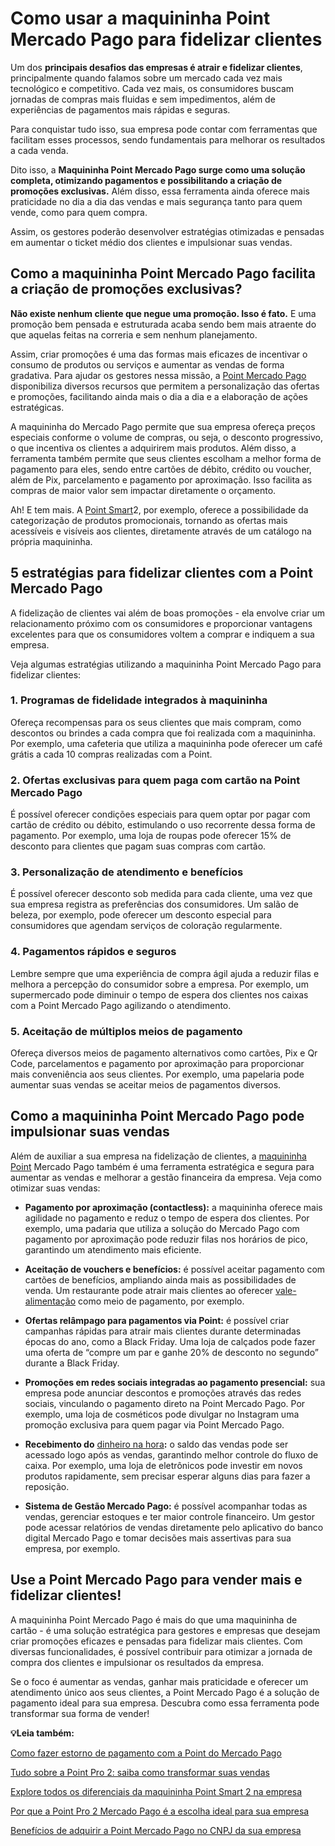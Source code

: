 # Como usar a maquininha Point Mercado Pago para fidelizar clientes

Um dos **principais desafios das empresas é atrair e fidelizar clientes**, principalmente quando falamos sobre um mercado cada vez mais tecnológico e competitivo. Cada vez mais, os consumidores buscam jornadas de compras mais fluidas e sem impedimentos, além de experiências de pagamentos mais rápidas e seguras.

Para conquistar tudo isso, sua empresa pode contar com ferramentas que facilitam esses processos, sendo fundamentais para melhorar os resultados a cada venda.

Dito isso, a **Maquininha Point Mercado Pago surge como uma solução completa, otimizando pagamentos e possibilitando a criação de promoções exclusivas.** Além disso, essa ferramenta ainda oferece mais praticidade no dia a dia das vendas e mais segurança tanto para quem vende, como para quem compra.

Assim, os gestores poderão desenvolver estratégias otimizadas e pensadas em aumentar o ticket médio dos clientes e impulsionar suas vendas.

## **Como a maquininha Point Mercado Pago facilita a criação de promoções exclusivas?**

**Não existe nenhum cliente que negue uma promoção. Isso é fato.** E uma promoção bem pensada e estruturada acaba sendo bem mais atraente do que aquelas feitas na correria e sem nenhum planejamento.

Assim, criar promoções é uma das formas mais eficazes de incentivar o consumo de produtos ou serviços e aumentar as vendas de forma gradativa. Para ajudar os gestores nessa missão, a [Point Mercado Pago](https://meubolso.mercadopago.com.br/point-mercado-pago-o-melhor-plano-para-sua-empresa) disponibiliza diversos recursos que permitem a personalização das ofertas e promoções, facilitando ainda mais o dia a dia e a elaboração de ações estratégicas.

A maquininha do Mercado Pago permite que sua empresa ofereça preços especiais conforme o volume de compras, ou seja, o desconto progressivo, o que incentiva os clientes a adquirirem mais produtos. Além disso, a ferramenta também permite que seus clientes escolham a melhor forma de pagamento para eles, sendo entre cartões de débito, crédito ou voucher, além de Pix, parcelamento e pagamento por aproximação. Isso facilita as compras de maior valor sem impactar diretamente o orçamento.

Ah! E tem mais. A [Point Smart](https://meubolso.mercadopago.com.br/chegou-a-nova-point-smart-mercado-pago)2, por exemplo, oferece a possibilidade da categorização de produtos promocionais, tornando as ofertas mais acessíveis e visíveis aos clientes, diretamente através de um catálogo na própria maquininha.

## **5 estratégias para fidelizar clientes com a Point Mercado Pago**

A fidelização de clientes vai além de boas promoções - ela envolve criar um relacionamento próximo com os consumidores e proporcionar vantagens excelentes para que os consumidores voltem a comprar e indiquem a sua empresa.

Veja algumas estratégias utilizando a maquininha Point Mercado Pago para fidelizar clientes:

### **1. Programas de fidelidade integrados à maquininha**

Ofereça recompensas para os seus clientes que mais compram, como descontos ou brindes a cada compra que foi realizada com a maquininha. Por exemplo, uma cafeteria que utiliza a maquininha pode oferecer um café grátis a cada 10 compras realizadas com a Point.

### **2. Ofertas exclusivas para quem paga com cartão na Point Mercado Pago**

É possível oferecer condições especiais para quem optar por pagar com cartão de crédito ou débito, estimulando o uso recorrente dessa forma de pagamento. Por exemplo, uma loja de roupas pode oferecer 15% de desconto para clientes que pagam suas compras com cartão.

### **3. Personalização de atendimento e benefícios**

É possível oferecer desconto sob medida para cada cliente, uma vez que sua empresa registra as preferências dos consumidores. Um salão de beleza, por exemplo, pode oferecer um desconto especial para consumidores que agendam serviços de coloração regularmente.

### **4. Pagamentos rápidos e seguros**

Lembre sempre que uma experiência de compra ágil ajuda a reduzir filas e melhora a percepção do consumidor sobre a empresa. Por exemplo, um supermercado pode diminuir o tempo de espera dos clientes nos caixas com a Point Mercado Pago agilizando o atendimento.

### **5. Aceitação de múltiplos meios de pagamento**

Ofereça diversos meios de pagamento alternativos como cartões, Pix e Qr Code, parcelamentos e pagamento por aproximação para proporcionar mais conveniência aos seus clientes. Por exemplo, uma papelaria pode aumentar suas vendas se aceitar meios de pagamentos diversos.

## **Como a maquininha Point Mercado Pago pode impulsionar suas vendas**

Além de auxiliar a sua empresa na fidelização de clientes, a [maquininha Point](https://meubolso.mercadopago.com.br/como-manter-vida-util-maquininha-point) Mercado Pago também é uma ferramenta estratégica e segura para aumentar as vendas e melhorar a gestão financeira da empresa. Veja como otimizar suas vendas:

- **Pagamento por aproximação (contactless):** a maquininha oferece mais agilidade no pagamento e reduz o tempo de espera dos clientes. Por exemplo, uma padaria que utiliza a solução do Mercado Pago com pagamento por aproximação pode reduzir filas nos horários de pico, garantindo um atendimento mais eficiente.

- **Aceitação de vouchers e benefícios:** é possível aceitar pagamento com cartões de benefícios, ampliando ainda mais as possibilidades de venda. Um restaurante pode atrair mais clientes ao oferecer [vale-alimentação](https://meubolso.mercadopago.com.br/receber-vale-alimentacao-vale-refeicao-point-mercado-pago) como meio de pagamento, por exemplo.

- **Ofertas relâmpago para pagamentos via Point:** é possível criar campanhas rápidas para atrair mais clientes durante determinadas épocas do ano, como a Black Friday. Uma loja de calçados pode fazer uma oferta de “compre um par e ganhe 20% de desconto no segundo” durante a Black Friday.

- **Promoções em redes sociais integradas ao pagamento presencial:** sua empresa pode anunciar descontos e promoções através das redes sociais, vinculando o pagamento direto na Point Mercado Pago. Por exemplo, uma loja de cosméticos pode divulgar no Instagram uma promoção exclusiva para quem pagar via Point Mercado Pago. 

- **Recebimento do** [dinheiro na hora](https://meubolso.mercadopago.com.br/vantagens-para-empresa-em-receber-dinheiro-na-hora)**:** o saldo das vendas pode ser acessado logo após as vendas, garantindo melhor controle do fluxo de caixa. Por exemplo, uma loja de eletrônicos pode investir em novos produtos rapidamente, sem precisar esperar alguns dias para fazer a reposição. 

- **Sistema de Gestão Mercado Pago:** é possível acompanhar todas as vendas, gerenciar estoques e ter maior controle financeiro. Um gestor pode acessar relatórios de vendas diretamente pelo aplicativo do banco digital Mercado Pago e tomar decisões mais assertivas para sua empresa, por exemplo. 

## **Use a Point Mercado Pago para vender mais e fidelizar clientes!**

A maquininha Point Mercado Pago é mais do que uma maquininha de cartão - é uma solução estratégica para gestores e empresas que desejam criar promoções eficazes e pensadas para fidelizar mais clientes. Com diversas funcionalidades, é possível contribuir para otimizar a jornada de compra dos clientes e impulsionar os resultados da empresa.

Se o foco é aumentar as vendas, ganhar mais praticidade e oferecer um atendimento único aos seus clientes, a Point Mercado Pago é a solução de pagamento ideal para sua empresa. Descubra como essa ferramenta pode transformar sua forma de vender!

**💡Leia também:**

[Como fazer estorno de pagamento com a Point do Mercado Pago](https://meubolso.mercadopago.com.br/estorno-de-pagamento-com-point-mercado-pago)

[Tudo sobre a Point Pro 2: saiba como transformar suas vendas](https://meubolso.mercadopago.com.br/tudo-sobre-point-pro-2)

[Explore todos os diferenciais da maquininha Point Smart 2 na empresa](https://meubolso.mercadopago.com.br/diferenciais-maquininha-point-smart-para-sua-empresa)

[Por que a Point Pro 2 Mercado Pago é a escolha ideal para sua empresa](https://meubolso.mercadopago.com.br/impulsione-sua-empresa-com-a-point-pro-2)

[Benefícios de adquirir a Point Mercado Pago no CNPJ da sua empresa](https://meubolso.mercadopago.com.br/beneficios-point-mercado-pago-cnpj-empresa)